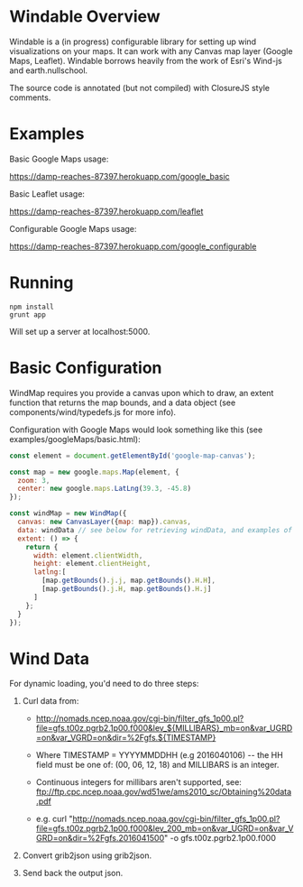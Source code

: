 # Windable Overview

Windable is a (in progress) configurable library for setting up wind visualizations on your maps.
It can work with any Canvas map layer (Google Maps, Leaflet).
Windable borrows heavily from the work of Esri's Wind-js and earth.nullschool.

The source code is annotated (but not compiled) with ClosureJS style comments.

# Examples

Basic Google Maps usage:

https://damp-reaches-87397.herokuapp.com/google_basic

Basic Leaflet usage:

https://damp-reaches-87397.herokuapp.com/leaflet

Configurable Google Maps usage:

https://damp-reaches-87397.herokuapp.com/google_configurable

# Running

```
npm install
grunt app
```
Will set up a server at localhost:5000.

# Basic Configuration

WindMap requires you provide a canvas upon which to draw, an extent function that returns the map bounds, and a data object (see components/wind/typedefs.js for more info).

Configuration with Google Maps would look something like this (see examples/googleMaps/basic.html):

```javascript
const element = document.getElementById('google-map-canvas');

const map = new google.maps.Map(element, {
  zoom: 3,
  center: new google.maps.LatLng(39.3, -45.8)
});

const windMap = new WindMap({
  canvas: new CanvasLayer({map: map}).canvas,
  data: windData // see below for retrieving windData, and examples of data in data/
  extent: () => {
    return {
      width: element.clientWidth,
      height: element.clientHeight,
      latlng:[
        [map.getBounds().j.j, map.getBounds().H.H],
        [map.getBounds().j.H, map.getBounds().H.j]
      ]
    };
  }
});
```

# Wind Data

For dynamic loading, you'd need to do three steps:
 1. Curl data from:

    - http://nomads.ncep.noaa.gov/cgi-bin/filter_gfs_1p00.pl?file=gfs.t00z.pgrb2.1p00.f000&lev_${MILLIBARS}_mb=on&var_UGRD=on&var_VGRD=on&dir=%2Fgfs.${TIMESTAMP}

    - Where TIMESTAMP = YYYYMMDDHH (e.g 2016040106) -- the HH field must be one of: (00, 06, 12, 18) and MILLIBARS is an integer.
    - Continuous integers for millibars aren't supported, see: ftp://ftp.cpc.ncep.noaa.gov/wd51we/ams2010_sc/Obtaining%20data.pdf
    - e.g. curl "http://nomads.ncep.noaa.gov/cgi-bin/filter_gfs_1p00.pl?file=gfs.t00z.pgrb2.1p00.f000&lev_200_mb=on&var_UGRD=on&var_VGRD=on&dir=%2Fgfs.2016041500" -o gfs.t00z.pgrb2.1p00.f000

 2. Convert grib2json using grib2json.

 3. Send back the output json.